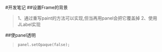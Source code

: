 #开发笔记
##设置Frame的背景
>1、通过重写paint的方法可以实现,但当再用panel会把它覆盖掉
>2、使用JLabel实现

##使panel透明
>`panel.setOpaque(false);`